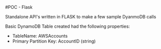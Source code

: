 #POC - Flask

Standalone API's written in FLASK to make a few sample DyanmoDB calls

Basic DynamoDB Table created had the following properties:
* TableName: AWSAccounts
* Primary Partition Key: AccountID (string)
